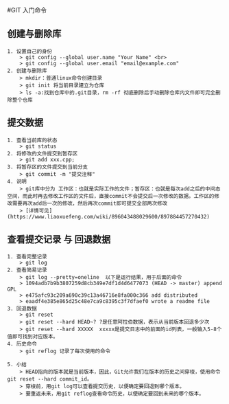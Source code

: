 #GIT 入门命令

## 创建与删除库
	1. 设置自己的身份	
		> git config --global user.name "Your Name" <br>	
		> git config --global user.email "email@example.com"
	2. 创建与删除库
		> mkdir：普通linux命令创建目录
		> git init 将当前目录建立为仓库
		> ls -a:找到仓库中的.git目录，rm -rf 彻底删除后手动删除仓库内文件即可完全删除整个仓库

## 提交数据
	1. 查看当前库的状态
		> git status 
	2. 将修改的文件提交到暂存区
		> git add xxx.cpp;
	3. 将暂存区的文件提交到当前分支
		> git commit -m "提交注释"
	4. 说明
		> git库中分为 工作区：也就是实际工作的文件；暂存区：也就是每次add之后的中间态空间，而此时再去修改工作区的文件后，直接commit不会提交后一次修改的数据。工作区的修改需要再次add后一次的修改，然后再次commit即可提交全部两次修改
		> [详情可见](https://www.liaoxuefeng.com/wiki/896043488029600/897884457270432)

## 查看提交记录 与 回退数据
	1. 查看完整记录
		> git log
	2. 查看简易记录
		> git log --pretty=oneline  以下是运行结果，用于后面的命令
		> 1094adb7b9b3807259d8cb349e7df1d4d6477073 (HEAD -> master) append GPL
		> e475afc93c209a690c39c13a46716e8fa000c366 add distributed
		> eaadf4e385e865d25c48e7ca9c8395c3f7dfaef0 wrote a readme file
	3. 回退数据
		> git reset
		> git reset --hard HEAD~? ?是任意阿拉伯数据，表示从当前版本回退多少次
		> git reset --hard XXXXX  xxxxx是提交日志中的前面的id列表，一般输入5-8个值即可找到对应版本。
	4. 历史命令
		> git reflog 记录了每次使用的命令

	5. 小结
		> HEAD指向的版本就是当前版本，因此，Git允许我们在版本的历史之间穿梭，使用命令git reset --hard commit_id。
	    > 穿梭前，用git log可以查看提交历史，以便确定要回退到哪个版本。
    	> 要重返未来，用git reflog查看命令历史，以便确定要回到未来的哪个版本。
